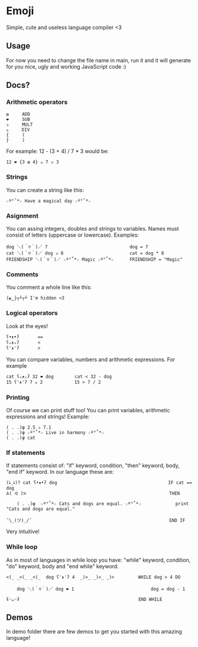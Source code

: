# Emoji
Simple, cute and useless language compiler &lt;3

## Usage

For now you need to change the file name in main, run it and it will generate for you nice, ugly and working JavaScript code :)

## Docs?

### Arithmetic operators

```
✿     ADD
❤     SUB
✰     MULT
๑     DIV
{     (
}     )
```

For example: 
12 - (3 + 4) / 7 * 3
would be:
```
12 ❤ {3 ✿ 4} ๑ 7 ✰ 3
```
### Strings

You can create a string like this:
```
☆º°˚*☆ Have a magical day ☆º°˚*☆
```

### Asignment

You can assing integers, doubles and strings to variables. Names must consist of letters (uppercase or lowercase).
Examples:
```
dog ＼(＾▽＾)／ 7                               dog = 7
cat ＼(＾▽＾)／ dog ✰ 8                         cat = dog * 8
FRIENDSHIP ＼(＾▽＾)／ ☆º°˚*☆ Magic ☆º°˚*☆      FRIENDSHIP = "Magic"
```


### Comments

You comment a whole line like this:
```
(☯‿├┬┴┬┴ I'm hidden <3
```

### Logical operators
Look at the eyes!
```
ʕ•ᴥ•ʔ       ==
ʕₒᴥₒʔ       <
ʕ'ᴥ'ʔ       >
```
You can compare variables, numbers and arithmetic expressions. For example

```
cat ʕₒᴥₒʔ 32 ❤ dog        cat < 32 - dog 
15 ʕ'ᴥ'ʔ 7 ๑ 2            15 > 7 / 2
```


### Printing
Of course we can print stuff too! You can print variables, arithmetic expressions and strings!
Example:
```
( . .)φ 2.5 ✰ 7.1
( . .)φ ☆º°˚*☆ Live in harmony ☆º°˚*☆
( . .)φ cat
```

### If statements
If statements consist of: "if" keyword, condition, "then" keyword, body, "end if" keyword. In our language these are:

```
(•ิ_•ิ)? cat ʕ•ᴥ•ʔ dog                                          IF cat == dog
ᕕ( ᐛ )ᕗ                                                      THEN

    ( . .)φ  ☆º°˚*☆ Cats and dogs are equal. ☆º°˚*☆             print "Cats and dogs are equal."

¯\_(ツ)_/¯                                                    END IF
```
Very intuitive!

### While loop
As in most of languages in while loop you have: "while" keyword, condition, "do" keyword, body and "end while" keyword.
```
<(_ _<(_ _<(_  dog ʕ'ᴥ'ʔ 4  _)>_ _)>_ _)>         WHILE dog > 4 DO

    dog ＼(＾▽＾)／ dog ❤ 1                             dog = dog - 1

ʢᵕᴗᵕʡ                                             END WHILE
```


## Demos

In demo folder there are few demos to get you started with this amazing language!

